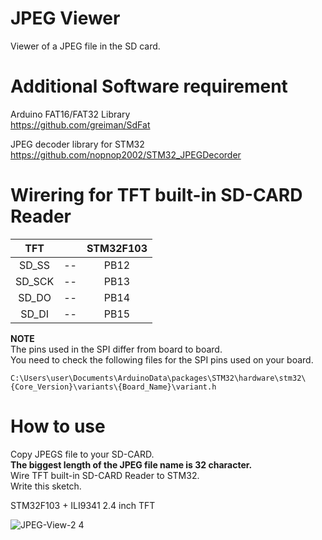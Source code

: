 # JPEG Viewer    

Viewer of a JPEG file in the SD card.   

# Additional Software requirement    

Arduino FAT16/FAT32 Library   
https://github.com/greiman/SdFat   

JPEG decoder library for STM32   
https://github.com/nopnop2002/STM32_JPEGDecorder   

# Wirering for TFT built-in SD-CARD Reader   

|TFT||STM32F103|
|:-:|:-:|:-:|
|SD_SS|--|PB12|
|SD_SCK|--|PB13|
|SD_DO|--|PB14|
|SD_DI|--|PB15|

__NOTE__   
The pins used in the SPI differ from board to board.   
You need to check the following files for the SPI pins used on your board.   
```
C:\Users\user\Documents\ArduinoData\packages\STM32\hardware\stm32\{Core_Version}\variants\{Board_Name}\variant.h
```

# How to use    

Copy JPEGS file to your SD-CARD.   
__The biggest length of the JPEG file name is 32 character.__   
Wire TFT built-in SD-CARD Reader to STM32.   
Write this sketch.   

STM32F103 + ILI9341 2.4 inch TFT

![JPEG-View-2 4](https://user-images.githubusercontent.com/6020549/77842950-43ef0f00-71d3-11ea-8b09-4ac20095e6b3.JPG)

